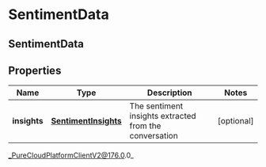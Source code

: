 # SentimentData

## SentimentData

## Properties

|Name | Type | Description | Notes|
|------------ | ------------- | ------------- | -------------|
| **insights** | [**SentimentInsights**](SentimentInsights) | The sentiment insights extracted from the conversation | [optional] |



_PureCloudPlatformClientV2@176.0.0_
